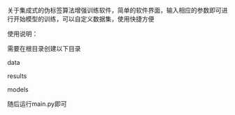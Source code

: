 关于集成式的伪标签算法增强训练软件，简单的软件界面，输入相应的参数即可进行开始模型的训练，可以自定义数据集，使用快捷方便

使用说明：

需要在根目录创建以下目录

data

results

models

随后运行main.py即可